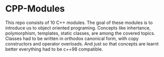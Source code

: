 # CPP-Modules
This repo consists of 10 C++ modules. The goal of these modules is to introduce us to object oriented programing. Concepts like inhertance, polymorphism, templates, static classes, are among the covered topics.
Classes had to be written in orthodox canonical form, with copy constructors and operator overloads. And just so that concepts are learnt better everything had to be c++98 compatible.

